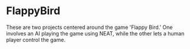 # FlappyBird
These are two projects centered around the game 'Flappy Bird.' One involves an AI playing the game using NEAT, while the other lets a human player control the game.
